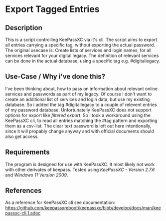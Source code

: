 # Export Tagged Entries
## Description
This is a script controlling KeePassXC via it's cli. The script aims to export all entries carrying a specific tag, without exporting the actual password.
The original usecase is: Create lists of services and login names, for all services relevant for your digital legacy. The definition of relevant services can be done in the actual database, using a specific tag e.g. #digitallegacy.

## Use-Case / Why i've done this?
I've been thinking about, how to pass on information about relevant online services and passwords as part of my legacy. Of course I don't want to create an additional list of services and login data, but use my existing database. So i added the tag #digitallegacy to a couple of relevent entries of my password database. Unfortunatelly KeePassXC does not support options for export like *filtered export*. So i took a workaround using the KeePassXC cli, to read all entries matching the #tag pattern and exporting them as a csv-list.
The clear text password is left out here intentionally, since it will propably change anyway and with official documents should also get access.

## Requirements
The program is designed for use with KeePassXC. It most likely not work with other derivates of keepass.
Tested using *KeePassXC - Version 2.7.6* and *Windows 11 Version 2009*.

## References
As a reference for KeePassXC cli see documentation: https://github.com/keepassxreboot/keepassxc/blob/develop/docs/man/keepassxc-cli.1.adoc